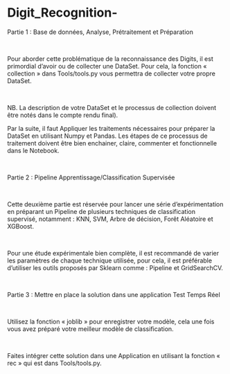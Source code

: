 # Digit_Recognition-
Partie 1 : Base de données, Analyse, Prétraitement et Préparation

​

Pour aborder cette problématique de la reconnaissance des Digits, il est primordial d’avoir ou de collecter une DataSet. Pour cela, la fonction « collection » dans Tools/tools.py vous permettra de collecter votre propre DataSet.

​

NB. La description de votre DataSet et le processus de collection doivent être notés dans le compte rendu final).

Par la suite, il faut Appliquer les traitements nécessaires pour préparer la DataSet en utilisant Numpy et Pandas. Les étapes de ce processus de traitement doivent être bien enchainer, claire, commenter et fonctionnelle dans le Notebook.

​

Partie 2 : Pipeline Apprentissage/Classification Supervisée

​

Cette deuxième partie est réservée pour lancer une série d’expérimentation en préparant un Pipeline de plusieurs techniques de classification supervisé, notamment : KNN, SVM, Arbre de décision, Forêt Aléatoire et XGBoost.

​

Pour une étude expérimentale bien complète, il est recommandé de varier les paramètres de chaque technique utilisée, pour cela, il est préférable d’utiliser les outils proposés par Sklearn comme : Pipeline et GridSearchCV.

​

Partie 3 : Mettre en place la solution dans une application Test Temps Réel

​

Utilisez la fonction « joblib » pour enregistrer votre modèle, cela une fois vous avez préparé votre meilleur modèle de classification.

​

Faites intégrer cette solution dans une Application en utilisant la fonction « rec » qui est dans Tools/tools.py.
